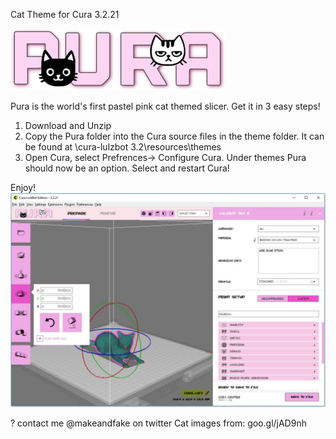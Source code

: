 Cat Theme for Cura 3.2.21

![alt text](https://raw.githubusercontent.com/makeandfake/Pura/master/images/pura.png)

Pura is the world's first pastel pink cat themed slicer. Get it in 3 easy steps!

1. Download and Unzip
2. Copy the Pura folder into the Cura source files in the theme folder. It can be found at \cura-lulzbot 3.2\resources\themes
3. Open Cura, select Prefrences-> Configure Cura. Under themes Pura should now be an option. Select and restart Cura!

Enjoy!
![alt text](https://raw.githubusercontent.com/makeandfake/Pura/master/images/example.JPG)

? contact me @makeandfake on twitter
Cat images from: goo.gl/jAD9nh
